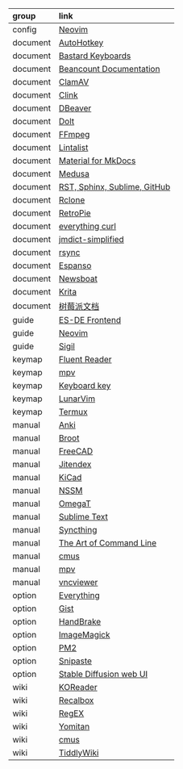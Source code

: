 group      | link
:-         | :-
config     | [Neovim](https://github.com/potamides/dotfiles/blob/master/.config/nvim/init.lua)
document   | [AutoHotkey](https://www.autohotkey.com/docs/v2/)
document   | [Bastard Keyboards](https://docs.bastardkb.com/)
document   | [Beancount Documentation](https://beancount.github.io/docs/index.html)
document   | [ClamAV](https://docs.clamav.net/)
document   | [Clink](https://chrisant996.github.io/clink/clink.html)
document   | [DBeaver](https://dbeaver.com/docs/dbeaver/)
document   | [Dolt](https://docs.dolthub.com/)
document   | [FFmpeg](https://ffmpeg.org/ffmpeg.html)
document   | [Lintalist](https://lintalist.github.io/)
document   | [Material for MkDocs](https://squidfunk.github.io/mkdocs-material/)
document   | [Medusa](https://docs.medusajs.com/)
document   | [RST, Sphinx, Sublime, GitHub](https://sublime-and-sphinx-guide.readthedocs.io/en/latest/index.html)
document   | [Rclone](https://rclone.org/docs/)
document   | [RetroPie](https://retropie.org.uk/docs/)
document   | [everything curl](https://everything.curl.dev/)
document   | [jmdict-simplified](https://github.com/scriptin/jmdict-simplified)
document   | [rsync](https://download.samba.org/pub/rsync/rsync.1#OPTIONS)
document   | [Espanso](https://espanso.org/docs/get-started/)
document   | [Newsboat](https://newsboat.org/releases/2.10/docs/newsboat.html)
document   | [Krita](https://docs.krita.org/en/index.html)
document   | [树莓派文档](https://pidoc.cn/)
guide      | [ES-DE Frontend](https://gitlab.com/es-de/emulationstation-de/-/blob/master/USERGUIDE.md)
guide      | [Neovim](https://neovim.io/doc/user/lua-guide.html)
guide      | [Sigil](https://sigil-ebook.com/sigil-user-guide/index2.html?epub=epub_content%2Fguide)
keymap     | [Fluent Reader](https://github.com/yang991178/fluent-reader/wiki/Support#keyboard-shortcuts)
keymap     | [mpv](https://github.com/mpv-player/mpv/blob/master/etc/input.conf)
keymap     | [Keyboard key](https://dystroy.org/broot/conf_verbs/#keyboard-key)
keymap     | [LunarVim](https://www.lunarvim.org/docs/beginners-guide/keybinds-overview)
keymap     | [Termux](https://wiki.termux.com/wiki/Touch_Keyboard)
manual     | [Anki](https://docs.ankiweb.net/)
manual     | [Broot](https://dystroy.org/broot/)
manual     | [FreeCAD](https://wiki.freecad.org/Manual:Introduction)
manual     | [Jitendex](https://jitendex.org/pages/guides.html)
manual     | [KiCad](https://docs.kicad.org/7.0/en/getting_started_in_kicad/getting_started_in_kicad.html)
manual     | [NSSM](https://nssm.cc/usage)
manual     | [OmegaT](https://omegat.sourceforge.io/manual-standard/en/index.html)
manual     | [Sublime Text](https://packagecontrol.io/docs/submitting_a_package)
manual     | [Syncthing](https://docs.syncthing.net/users/syncthing.html)
manual     | [The Art of Command Line](https://github.com/jlevy/the-art-of-command-line)
manual     | [cmus](https://linux.die.net/man/1/cmus)
manual     | [mpv](https://mpv.io/manual/master/)
manual     | [vncviewer](https://tigervnc.org/doc/vncviewer.html)
option     | [Everything](https://www.voidtools.com/support/everything/searching/)
option     | [Gist](https://gist.github.com/santisbon/2e1e9c69b58bdf4c9624219a44d40d83)
option     | [HandBrake](https://handbrake.fr/docs/en/latest/cli/command-line-reference.html)
option     | [ImageMagick](https://imagemagick.org/script/command-line-processing.php)
option     | [PM2](https://pm2.io/docs/runtime/reference/pm2-cli/)
option     | [Snipaste](https://docs.snipaste.com/zh-cn/command-line-options)
option     | [Stable Diffusion web UI](https://github.com/AUTOMATIC1111/stable-diffusion-webui/wiki/Command-Line-Arguments-and-Settings)
wiki       | [KOReader](https://github.com/koreader/koreader/wiki)
wiki       | [Recalbox](https://wiki.recalbox.com/en/home)
wiki       | [RegEX](https://github.com/google/re2/wiki/Syntax)
wiki       | [Yomitan](https://yomitan.wiki/)
wiki       | [cmus](https://wiki.gentoo.org/wiki/Cmus)
wiki       | [TiddlyWiki](https://tiddlywiki.com/)